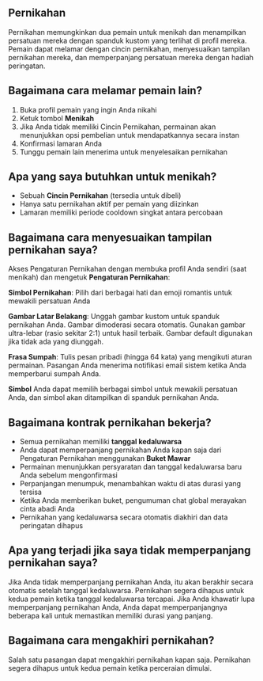 ## Pernikahan

Pernikahan memungkinkan dua pemain untuk menikah dan menampilkan persatuan mereka dengan spanduk kustom yang terlihat di profil mereka. Pemain dapat melamar dengan cincin pernikahan, menyesuaikan tampilan pernikahan mereka, dan memperpanjang persatuan mereka dengan hadiah peringatan.

## Bagaimana cara melamar pemain lain?

1. Buka profil pemain yang ingin Anda nikahi
2. Ketuk tombol **Menikah**
3. Jika Anda tidak memiliki Cincin Pernikahan, permainan akan menunjukkan opsi pembelian untuk mendapatkannya secara instan
4. Konfirmasi lamaran Anda
5. Tunggu pemain lain menerima untuk menyelesaikan pernikahan

## Apa yang saya butuhkan untuk menikah?

- Sebuah **Cincin Pernikahan** (tersedia untuk dibeli)
- Hanya satu pernikahan aktif per pemain yang diizinkan
- Lamaran memiliki periode cooldown singkat antara percobaan

## Bagaimana cara menyesuaikan tampilan pernikahan saya?

Akses Pengaturan Pernikahan dengan membuka profil Anda sendiri (saat menikah) dan mengetuk **Pengaturan Pernikahan**:

**Simbol Pernikahan**: Pilih dari berbagai hati dan emoji romantis untuk mewakili persatuan Anda

**Gambar Latar Belakang**: Unggah gambar kustom untuk spanduk pernikahan Anda. Gambar dimoderasi secara otomatis. Gunakan gambar ultra-lebar (rasio sekitar 2:1) untuk hasil terbaik. Gambar default digunakan jika tidak ada yang diunggah.

**Frasa Sumpah**: Tulis pesan pribadi (hingga 64 kata) yang mengikuti aturan permainan. Pasangan Anda menerima notifikasi email sistem ketika Anda memperbarui sumpah Anda.

**Simbol** Anda dapat memilih berbagai simbol untuk mewakili persatuan Anda, dan simbol akan ditampilkan di spanduk pernikahan Anda.

## Bagaimana kontrak pernikahan bekerja?

- Semua pernikahan memiliki **tanggal kedaluwarsa**
- Anda dapat memperpanjang pernikahan Anda kapan saja dari Pengaturan Pernikahan menggunakan **Buket Mawar**
- Permainan menunjukkan persyaratan dan tanggal kedaluwarsa baru Anda sebelum mengonfirmasi
- Perpanjangan menumpuk, menambahkan waktu di atas durasi yang tersisa
- Ketika Anda memberikan buket, pengumuman chat global merayakan cinta abadi Anda
- Pernikahan yang kedaluwarsa secara otomatis diakhiri dan data peringatan dihapus

## Apa yang terjadi jika saya tidak memperpanjang pernikahan saya?

Jika Anda tidak memperpanjang pernikahan Anda, itu akan berakhir secara otomatis setelah tanggal kedaluwarsa. Pernikahan segera dihapus untuk kedua pemain ketika tanggal kedaluwarsa tercapai.
Jika Anda khawatir lupa memperpanjang pernikahan Anda, Anda dapat memperpanjangnya beberapa kali untuk memastikan memiliki durasi yang panjang.

## Bagaimana cara mengakhiri pernikahan?

Salah satu pasangan dapat mengakhiri pernikahan kapan saja. Pernikahan segera dihapus untuk kedua pemain ketika perceraian dimulai.
